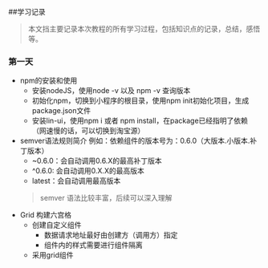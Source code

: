 ##学习记录
>本文挡主要记录本次教程的所有学习过程，包括知识点的记录，总结，感悟等。

### 第一天
- npm的安装和使用
    - 安装nodeJS，使用node -v 以及 npm -v 查询版本
    - 初始化npm，切换到小程序的根目录，使用npm init初始化项目，生成package.json文件
    - 安装lin-ui，使用npm i 或者 npm install，在package已经指明了依赖（网速慢的话，可以切换到淘宝源）
- semver语法规则简介
    例如：依赖组件的版本号为：0.6.0（大版本.小版本.补丁版本）
    - ~0.6.0：会自动调用0.6.X的最高补丁版本
    - ^0.6.0: 会自动调用0.X.X的最高版本
    - latest：会自动调用最高版本
    > semver 语法比较丰富，后续可以深入理解
- Grid 构建六宫格
    - 创建自定义组件
        - 数据请求地址最好由创建方（调用方）指定
        - 组件内的样式需要进行组件隔离
    - 采用grid组件
        
        

